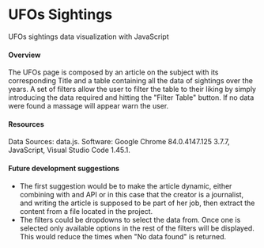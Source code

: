 # UFOs Sightings

UFOs sightings data visualization with JavaScript

#### Overview
The UFOs page is composed by an article on the subject with its corresponding Title and a table containing all the  data of sightings over the years. A set of filters allow the user to filter the table to their liking by simply introducing the data required and hitting the "Filter Table" button. If no data were found a massage will appear warn the user.

#### Resources
Data Sources: data.js.
Software: Google Chrome 84.0.4147.125 3.7.7, JavaScript, Visual Studio Code 1.45.1.

#### Future development suggestions
* The first suggestion would be to make the article dynamic, either combining with and API or in this case that the creator is a journalist, and writing the article is supposed to be part of her job, then extract the content from a file located in the project.
* The filters could be dropdowns to select the data from. Once one is selected only available options in the rest of the filters will be displayed. This would reduce the times when "No data found" is returned.
